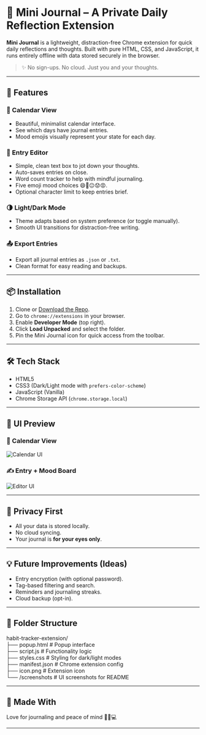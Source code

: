 # 📝 Mini Journal – A Private Daily Reflection Extension

**Mini Journal** is a lightweight, distraction-free Chrome extension for quick daily reflections and thoughts. Built with pure HTML, CSS, and JavaScript, it runs entirely offline with data stored securely in the browser.

> ✨ No sign-ups. No cloud. Just you and your thoughts.

---

## 🚀 Features

### 📅 Calendar View
- Beautiful, minimalist calendar interface.
- See which days have journal entries.
- Mood emojis visually represent your state for each day.

### 🧠 Entry Editor
- Simple, clean text box to jot down your thoughts.
- Auto-saves entries on close.
- Word count tracker to help with mindful journaling.
- Five emoji mood choices 😄🥰😐😟😡.
- Optional character limit to keep entries brief.

### 🌗 Light/Dark Mode
- Theme adapts based on system preference (or toggle manually).
- Smooth UI transitions for distraction-free writing.

### 📤 Export Entries
- Export all journal entries as `.json` or `.txt`.
- Clean format for easy reading and backups.

---

## 📦 Installation

1. Clone or [Download the Repo](https://github.com/your-username/mini-journal).
2. Go to `chrome://extensions` in your browser.
3. Enable **Developer Mode** (top right).
4. Click **Load Unpacked** and select the folder.
5. Pin the Mini Journal icon for quick access from the toolbar.

---

## 🛠 Tech Stack

- HTML5
- CSS3 (Dark/Light mode with `prefers-color-scheme`)
- JavaScript (Vanilla)
- Chrome Storage API (`chrome.storage.local`)

---

## 📸 UI Preview

### 📆 Calendar View
![Calendar UI](screenshots/calendar.png)

### ✍️ Entry + Mood Board
![Editor UI](screenshots/editor.png)

---

## 🔐 Privacy First

- All your data is stored locally.
- No cloud syncing.
- Your journal is **for your eyes only**.

---

## 💡 Future Improvements (Ideas)

- Entry encryption (with optional password).
- Tag-based filtering and search.
- Reminders and journaling streaks.
- Cloud backup (opt-in).

---

## 📁 Folder Structure

habit-tracker-extension/ <br>
├── popup.html # Popup interface <br>
├── script.js # Functionality logic <br>
├── styles.css # Styling for dark/light modes <br>
├── manifest.json # Chrome extension config <br>
├── icon.png # Extension icon <br>
└── /screenshots # UI screenshots for README 

---

## 🧠 Made With

Love for journaling and peace of mind 🧘‍♂️💻

---
